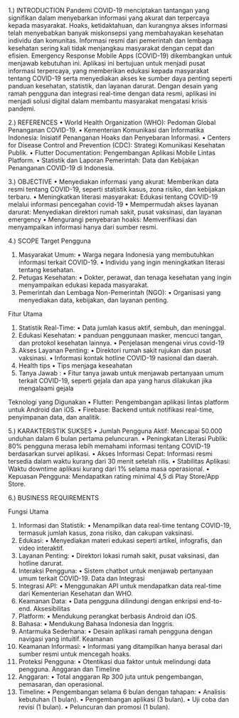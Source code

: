 1.)	INTRODUCTION
Pandemi COVID-19 menciptakan tantangan yang signifikan dalam menyebarkan informasi yang akurat dan terpercaya kepada masyarakat. Hoaks, ketidaktahuan, dan kurangnya akses informasi telah menyebabkan banyak miskonsepsi yang membahayakan kesehatan individu dan komunitas. Informasi resmi dari pemerintah dan lembaga kesehatan sering kali tidak menjangkau masyarakat dengan cepat dan efisien.
Emergency Response Mobile Apps (COVID-19) dikembangkan untuk menjawab kebutuhan ini. Aplikasi ini bertujuan untuk menjadi pusat informasi terpercaya, yang memberikan edukasi kepada masyarakat tentang COVID-19 serta menyediakan akses ke sumber daya penting seperti panduan kesehatan, statistik, dan layanan darurat. Dengan desain yang ramah pengguna dan integrasi real-time dengan data resmi, aplikasi ini menjadi solusi digital dalam membantu masyarakat mengatasi krisis pandemi.

2.)	REFERENCES
•  World Health Organization (WHO): Pedoman Global Penanganan COVID-19.
•  Kementerian Komunikasi dan Informatika Indonesia: Inisiatif Penanganan Hoaks dan Penyebaran Informasi.
•  Centers for Disease Control and Prevention (CDC): Strategi Komunikasi Kesehatan Publik.
•  Flutter Documentation: Pengembangan Aplikasi Mobile Lintas Platform.
•  Statistik dan Laporan Pemerintah: Data dan Kebijakan Penanganan COVID-19 di Indonesia.

3.)	OBJECTIVE
•  Menyediakan informasi yang akurat: Memberikan data resmi tentang COVID-19, seperti statistik kasus, zona risiko, dan kebijakan terbaru.
•  Meningkatkan literasi masyarakat: Edukasi tentang COVID-19 melalui informasi pencegahan covid-19
•  Mempermudah akses layanan darurat: Menyediakan direktori rumah sakit, pusat vaksinasi, dan layanan emergency
•  Mengurangi penyebaran hoaks: Memverifikasi dan menyampaikan informasi hanya dari sumber resmi.

4.)	SCOPE
Target Pengguna
1.	Masyarakat Umum:
  • 	Warga negara Indonesia yang membutuhkan informasi terkait COVID-19.
  • 	Individu yang ingin meningkatkan literasi tentang kesehatan.
2.	Petugas Kesehatan:
  • 	Dokter, perawat, dan tenaga kesehatan yang ingin menyampaikan edukasi kepada masyarakat.
3.	Pemerintah dan Lembaga Non-Pemerintah (NGO):
  • Organisasi yang menyediakan data, kebijakan, dan layanan penting.

Fitur Utama
1.	Statistik Real-Time:
  • Data jumlah kasus aktif, sembuh, dan meninggal.
2.	Edukasi Kesehatan:
  • panduan penggunaan masker, mencuci tangan, dan protokol kesehatan lainnya.
  • Penjelasan mengenai virus covid-19
3.	Akses Layanan Penting:
  • Direktori rumah sakit rujukan dan pusat vaksinasi.
  • Informasi kontak hotline COVID-19 nasional dan daerah.
4.	Health tips
  • Tips menjaga keseahatan
5.	Tanya Jawab :
  • Fitur tanya jawab untuk menjawab pertanyaan umum terkait COVID-19, seperti gejala dan apa yang harus dilakukan jika mengalaami gejala

Teknologi yang Digunakan
•	Flutter: Pengembangan aplikasi lintas platform untuk Android dan iOS.
•	Firebase: Backend untuk notifikasi real-time, penyimpanan data, dan analitik.


5.)	KARAKTERISTIK SUKSES
 • Jumlah Pengguna Aktif: Mencapai 50.000 unduhan dalam 6 bulan pertama peluncuran.
 • Peningkatan Literasi Publik: 80% pengguna merasa lebih memahami informasi tentang COVID-19 berdasarkan survei aplikasi.
• Akses Informasi Cepat: Informasi resmi tersedia dalam waktu kurang dari 30 menit setelah rilis.
• Stabilitas Aplikasi: Waktu downtime aplikasi kurang dari 1% selama masa operasional.
• Kepuasan Pengguna: Mendapatkan rating minimal 4,5 di Play Store/App Store.

6.)	BUSINESS REQUIREMENTS

Fungsi Utama
1.	Informasi dan Statistik:
  • Menampilkan data real-time tentang COVID-19, termasuk jumlah kasus, zona risiko, dan cakupan vaksinasi.
2.	Edukasi:
  • Menyediakan materi edukasi seperti artikel, infografis, dan video interaktif.
3.	Layanan Penting:
  • Direktori lokasi rumah sakit, pusat vaksinasi, dan hotline darurat.
4.	Interaksi Pengguna:
  • Sistem chatbot untuk menjawab pertanyaan umum terkait COVID-19.
Data dan Integrasi
1.	Integrasi API:
  • Menggunakan API untuk mendapatkan data real-time dari Kementerian Kesehatan dan WHO.
2.	Keamanan Data:
  • Data pengguna dilindungi dengan enkripsi end-to-end.
Aksesibilitas
1.	Platform:
  • Mendukung perangkat berbasis Android dan iOS.
2.	Bahasa:
  • Mendukung Bahasa Indonesia dan Inggris.
3.	Antarmuka Sederhana:
  • Desain aplikasi ramah pengguna dengan navigasi yang intuitif.
Keamanan
1.	Keamanan Informasi:
  • Informasi yang ditampilkan hanya berasal dari sumber resmi untuk mencegah hoaks.
2.	Proteksi Pengguna:
  • Otentikasi dua faktor untuk melindungi data pengguna.
Anggaran dan Timeline
1.	Anggaran:
  • Total anggaran Rp 300 juta untuk pengembangan, pemasaran, dan operasional.
2.	Timeline:
  • Pengembangan selama 6 bulan dengan tahapan:
• Analisis kebutuhan (1 bulan).
• Pengembangan aplikasi (3 bulan).
• Uji coba dan revisi (1 bulan).
• Peluncuran dan promosi (1 bulan).
